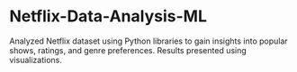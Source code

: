 # Netflix-Data-Analysis-ML
Analyzed Netflix dataset using Python libraries to gain insights into popular shows, ratings, and genre preferences. Results presented using visualizations.
